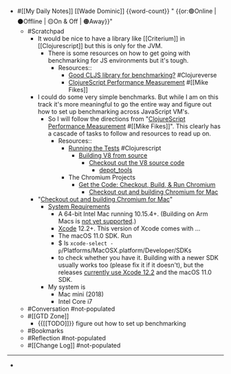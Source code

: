 - #[[My Daily Notes]] [[Wade Dominic]] {{word-count}} " {{or:🟢Online | ⚫️Offline | 🟡On & Off | 🟠Away}}"
    - #Scratchpad
        - It would be nice to have a library like [[Criterium]] in [[Clojurescript]] but this is only for the JVM.
            - There is some resources on how to get going with benchmarking for JS environments but it's tough.
                - Resources:: 
                    - [Good CLJS library for benchmarking?](https://clojureverse.org/t/good-cljs-library-for-benchmarking/1242) #Clojureverse
                    - [ClojureScript Performance Measurement](https://blog.fikesfarm.com/posts/2017-11-18-clojurescript-performance-measurement.html) #[[Mike Fikes]]
        - I could do some very simple benchmarks. But while I am on this track it's more meaningful to go the entire way and figure out how to set up benchmarking across JavaScript VM's.
            - So I will follow the directions from "[ClojureScript Performance Measurement](https://blog.fikesfarm.com/posts/2017-11-18-clojurescript-performance-measurement.html) #[[Mike Fikes]]". This clearly has a cascade of tasks to follow and resources to read up on.
                - Resources::
                    - [Running the Tests](https://clojurescript.org/community/running-tests) #Clojurescript
                        - [Building V8 from source](https://v8.dev/docs/build)
                            - [Checkout out the V8 source code](https://v8.dev/docs/source-code)
                                - [depot_tools](https://commondatastorage.googleapis.com/chrome-infra-docs/flat/depot_tools/docs/html/depot_tools_tutorial.html#_setting_up)
                    - The Chromium Projects
                        - [Get the Code: Checkout, Build, & Run Chromium](https://www.chromium.org/developers/how-tos/get-the-code)
                            - [Checkout out and building Chromium for Mac](https://chromium.googlesource.com/chromium/src/+/master/docs/mac_build_instructions.md)
        - "[Checkout out and building Chromium for Mac](https://chromium.googlesource.com/chromium/src/+/master/docs/mac_build_instructions.md)"
            - [System Requirements](https://chromium.googlesource.com/chromium/src/+/master/docs/mac_build_instructions.md#system-requirements)
                - A 64-bit Intel Mac running 10.15.4+. (Building on Arm Macs is [not yet supported](https://chromium.googlesource.com/chromium/src.git/+/master/docs/mac_arm64.md).)
                - [Xcode](https://developer.apple.com/xcode/) 12.2+. This version of Xcode comes with ...
                - The macOS 11.0 SDK. Run
                - $ ls `xcode-select -p`/Platforms/MacOSX.platform/Developer/SDKs
                - to check whether you have it. Building with a newer SDK usually works too (please fix it if it doesn't), but the releases [currently use Xcode 12.2](https://source.chromium.org/search?q=MAC_BINARIES_LABEL&ss=chromium) and the macOS 11.0 SDK.
            - My system is
                - Mac mini (2018)
                - Intel Core i7
    - #Conversation #not-populated
    - #[[GTD Zone]]
        - {{[[TODO]]}} figure out how to set up benchmarking
    - #Bookmarks
    - #Reflection #not-populated
    - #[[Change Log]] #not-populated
- ---
- 
